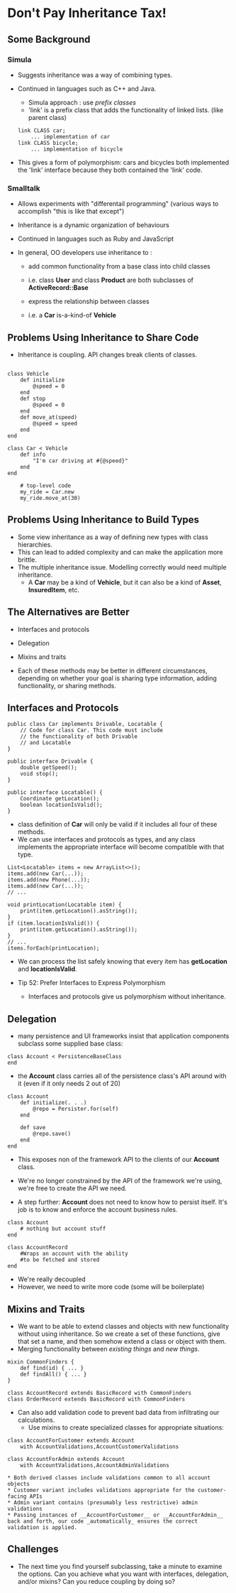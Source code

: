 # Don't Pay Inheritance Tax!

## Some Background

### Simula
* Suggests inheritance was a way of combining types.
* Continued in languages such as C++ and Java.
    * Simula approach : use _prefix classes_
    * 'link' is a prefix class that adds the functionality of linked lists. (like parent class)

    ```
    link CLASS car;
        ... implementation of car
    link CLASS bicycle;
        ... implementation of bicycle
    ```
* This gives a form of polymorphism: cars and bicycles both implemented the 'link' interface because they both contained the 'link' code.

### Smalltalk
* Allows experiments with "differentail programming" (various ways to accomplish "this is like that except")
* Inheritance is a dynamic organization of behaviours
* Continued in languages such as Ruby and JavaScript

* In general, OO developers use inheritance to :
    * add common functionality from a base class into child classes
    * i.e. class __User__ and class __Product__ are both subclasses of __ActiveRecord::Base__

    * express the relationship between classes
    * i.e. a __Car__ is-a-kind-of __Vehicle__

## Problems Using Inheritance to Share Code
* Inheritance is coupling. API changes break clients of classes.
```

class Vehicle 
    def initialize
        @speed = 0
    end
    def stop 
        @speed = 0
    end
    def move_at(speed) 
        @speed = speed
    end
end

class Car < Vehicle 
    def info
        "I'm car driving at #{@speed}" 
    end
end

    # top-level code
    my_ride = Car.new
    my_ride.move_at(30)
```

## Problems Using Inheritance to Build Types
* Some view inheritance as a way of defining new types with class hierarchies.
* This can lead to added complexity and can make the application more brittle.
* The multiple inheritance issue. Modelling correctly would need multiple inheritance.
    * A __Car__ may be a kind of __Vehicle__, but it can also be a kind of __Asset__, __InsuredItem__, etc.

## The Alternatives are Better
* Interfaces and protocols
* Delegation
* Mixins and traits

* Each of these methods may be better in different circumstances, depending on whether your goal is sharing type information, adding functionality, or sharing methods.

## Interfaces and Protocols
```
public class Car implements Drivable, Locatable {
    // Code for class Car. This code must include
    // the functionality of both Drivable
    // and Locatable
}
```

```
public interface Drivable {
    double getSpeed();
    void stop();
}

public interface Locatable() {
    Coordinate getLocation();
    boolean locationIsValid();
}
```

* class definition of __Car__ will only be valid if it includes all four of these methods.
* We can use interfaces and protocols as types, and any class implements the appropriate interface will become compatible with that type.

```
List<Locatable> items = new ArrayList<>();
items.add(new Car(...)); 
items.add(new Phone(...)); 
items.add(new Car(...));
// ...
```

```
void printLocation(Locatable item) { 
    print(item.getLocation().asString());
}
if (item.locationIsValid()) {
    print(item.getLocation().asString());
}
// ...
items.forEach(printLocation);
```
* We can process the list safely knowing that every item has __getLocation__ and __locationIsValid__.

* Tip 52: Prefer Interfaces to Express Polymorphism
    * Interfaces and protocols give us polymorphism without inheritance.

## Delegation
* many persistence and UI frameworks insist that application components subclass some supplied base class:
```
class Account < PersistenceBaseClass
end
```
* the __Account__ class carries all of the persistence class's API around with it (even if it only needs 2 out of 20)

```
class Account
    def initialize(. . .)
        @repo = Persister.for(self)
    end

    def save
        @repo.save()
    end
end
```
* This exposes non of the framework API to the clients of our __Account__ class.
* We're no longer constrained by the API of the framework we're using, we're free to create the API we need.

* A step further: __Account__ does not need to know how to persist itself. It's job is to know and enforce the account business rules.

```
class Account
    # nothing but account stuff
end

class AccountRecord
    #Wraps an account with the ability
    #to be fetched and stored
end
```
* We're really decoupled
* However, we need to write more code (some will be boilerplate)

## Mixins and Traits

* We want to be able to extend classes and objects with new functionality without using inheritance. So we create a set of these functions, give that set a name, and then somehow extend a class or object with them.
* Merging functionality between _existing things_ and _new things_.

```
mixin CommonFinders {
    def find(id) { ... }
    def findAll() { ... } 
}

class AccountRecord extends BasicRecord with CommonFinders 
class OrderRecord extends BasicRecord with CommonFinders
```

* Can also add validation code to prevent bad data from infiltrating our calculations.
    * Use mixins to create specialized classes for appropriate situations:

```
class AccountForCustomer extends Account
    with AccountValidations,AccountCustomerValidations

class AccountForAdmin extends Account
    with AccountValidations,AccountAdminValidations
```

    * Both derived classes include validations common to all account objects
    * Customer variant includes validations appropriate for the customer-facing APIs
    * Admin variant contains (presumably less restrictive) admin validations
    * Passing instances of __AccountForCustomer__ or __AccountForAdmin__ back and forth, our code _automatically_ ensures the correct validation is applied.

## Challenges
* The next time you find yourself subclassing, take a minute to examine the options. Can you achieve what you want with interfaces, delegation, and/or mixins? Can you reduce coupling by doing so?